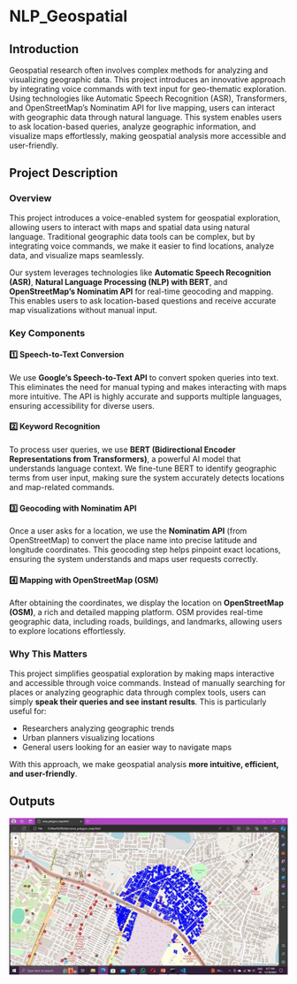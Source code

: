 # NLP_Geospatial

## Introduction

Geospatial research often involves complex methods for analyzing and visualizing geographic data. This project introduces an innovative approach by integrating voice commands with text input for geo-thematic exploration. Using technologies like Automatic Speech Recognition (ASR), Transformers, and OpenStreetMap’s Nominatim API for live mapping, users can interact with geographic data through natural language. This system enables users to ask location-based queries, analyze geographic information, and visualize maps effortlessly, making geospatial analysis more accessible and user-friendly.

## Project Description

### Overview  
This project introduces a voice-enabled system for geospatial exploration, allowing users to interact with maps and spatial data using natural language. Traditional geographic data tools can be complex, but by integrating voice commands, we make it easier to find locations, analyze data, and visualize maps seamlessly.  

Our system leverages technologies like **Automatic Speech Recognition (ASR)**, **Natural Language Processing (NLP) with BERT**, and **OpenStreetMap’s Nominatim API** for real-time geocoding and mapping. This enables users to ask location-based questions and receive accurate map visualizations without manual input.

### Key Components  

#### 1️⃣ Speech-to-Text Conversion  
We use **Google’s Speech-to-Text API** to convert spoken queries into text. This eliminates the need for manual typing and makes interacting with maps more intuitive. The API is highly accurate and supports multiple languages, ensuring accessibility for diverse users.  

#### 2️⃣ Keyword Recognition  
To process user queries, we use **BERT (Bidirectional Encoder Representations from Transformers)**, a powerful AI model that understands language context. We fine-tune BERT to identify geographic terms from user input, making sure the system accurately detects locations and map-related commands.  

#### 3️⃣ Geocoding with Nominatim API  
Once a user asks for a location, we use the **Nominatim API** (from OpenStreetMap) to convert the place name into precise latitude and longitude coordinates. This geocoding step helps pinpoint exact locations, ensuring the system understands and maps user requests correctly.  

#### 4️⃣ Mapping with OpenStreetMap (OSM)  
After obtaining the coordinates, we display the location on **OpenStreetMap (OSM)**, a rich and detailed mapping platform. OSM provides real-time geographic data, including roads, buildings, and landmarks, allowing users to explore locations effortlessly.  

### Why This Matters  
This project simplifies geospatial exploration by making maps interactive and accessible through voice commands. Instead of manually searching for places or analyzing geographic data through complex tools, users can simply **speak their queries and see instant results**. This is particularly useful for:  
- Researchers analyzing geographic trends  
- Urban planners visualizing locations  
- General users looking for an easier way to navigate maps  

With this approach, we make geospatial analysis **more intuitive, efficient, and user-friendly**.  


## Outputs
![Buildings in Kukatpally area](images/B-kukatpally.jpg)
